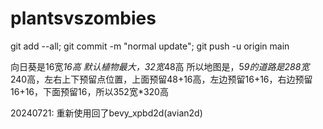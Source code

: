 # plantsvszombies
git add --all; git commit -m "normal update"; git push -u origin main

向日葵是16宽*16高
默认植物最大，32宽*48高
所以地图是，5*9的道路是288宽*240高，左右上下预留点位置，上面预留48+16高，左边预留16+16，右边预留16+16，下面预留16，所以352宽*320高

20240721: 重新使用回了bevy_xpbd2d(avian2d)